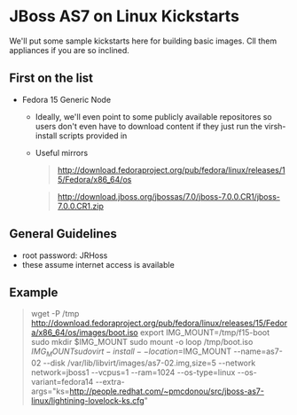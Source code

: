 JBoss AS7 on Linux Kickstarts
============================

We'll put some sample kickstarts here for building basic images. Cll them appliances if you are so inclined.

First on the list
-----------------
* Fedora 15 Generic Node
  * Ideally, we'll even point to some publicly available repositores so users don't even have to download content if they just run the virsh-install scripts provided in <TODO>
  * Useful mirrors

    > http://download.fedoraproject.org/pub/fedora/linux/releases/15/Fedora/x86_64/os

    > http://download.jboss.org/jbossas/7.0/jboss-7.0.0.CR1/jboss-7.0.0.CR1.zip

General Guidelines
-------------------
* root password: JRHoss
* these assume internet access is available

Example
------------------
> wget -P /tmp http://download.fedoraproject.org/pub/fedora/linux/releases/15/Fedora/x86_64/os/images/boot.iso
> export IMG_MOUNT=/tmp/f15-boot
> sudo mkdir $IMG_MOUNT
> sudo mount -o loop /tmp/boot.iso $IMG_MOUNT
> sudo virt-install --location=$IMG_MOUNT --name=as7-02 --disk /var/lib/libvirt/images/as7-02.img,size=5 --network network=jboss1 --vcpus=1 --ram=1024 --os-type=linux --os-variant=fedora14 --extra-args="ks=http://people.redhat.com/~pmcdonou/src/jboss-as7-linux/lightining-lovelock-ks.cfg"

